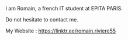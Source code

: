 I am Romain, a french IT student at EPITA PARIS.

Do not hesitate to contact me.

My Website : https://linktr.ee/romain.riviere55
